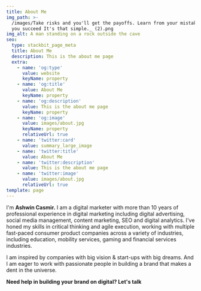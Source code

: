 ```yaml
---
title: About Me
img_path: >-
  /images/Take risks and you'll get the payoffs. Learn from your mistakes until
  you succeed It's that simple._ (2).png
img_alt: A man standing on a rock outside the cave
seo:
  type: stackbit_page_meta
  title: About Me
  description: This is the about me page
  extra:
    - name: 'og:type'
      value: website
      keyName: property
    - name: 'og:title'
      value: About Me
      keyName: property
    - name: 'og:description'
      value: This is the about me page
      keyName: property
    - name: 'og:image'
      value: images/about.jpg
      keyName: property
      relativeUrl: true
    - name: 'twitter:card'
      value: summary_large_image
    - name: 'twitter:title'
      value: About Me
    - name: 'twitter:description'
      value: This is the about me page
    - name: 'twitter:image'
      value: images/about.jpg
      relativeUrl: true
template: page
---
```

I'm **Ashwin Casmir.** I am a digital marketer with more than 10 years of professional experience in digital marketing including digital advertising, social media management, content marketing, SEO and digital analytics. I've honed my skills in critical thinking and agile execution, working with multiple fast-paced consumer product companies across a variety of industries, including education, mobility services, gaming and financial services industries.

I am inspired by companies with big vision & start-ups with big dreams. And I am eager to work with passionate people in building a brand that makes a dent in the universe.

**Need help in building your brand on digital? Let's talk**

